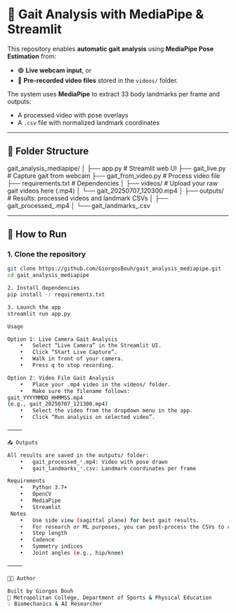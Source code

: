 # 🧠 Gait Analysis with MediaPipe & Streamlit

This repository enables **automatic gait analysis** using **MediaPipe Pose Estimation** from:
- 🟢 **Live webcam input**, or
- 📼 **Pre-recorded video files** stored in the `videos/` folder.

The system uses **MediaPipe** to extract 33 body landmarks per frame and outputs:
- A processed video with pose overlays
- A `.csv` file with normalized landmark coordinates

---

## 📁 Folder Structure
gait_analysis_mediapipe/
│
├── app.py                   # Streamlit web UI
├── gait_live.py             # Capture gait from webcam
├── gait_from_video.py       # Process video file
├── requirements.txt         # Dependencies
│
├── videos/                  # Upload your raw gait videos here (.mp4)
│   └── gait_20250707_120300.mp4
│
├── outputs/                 # Results: processed videos and landmark CSVs
│   ├── gait_processed_.mp4
│   └── gait_landmarks_.csv

---

## 🚀 How to Run

### 1. Clone the repository

```bash
git clone https://github.com/GiorgosBouh/gait_analysis_mediapipe.git
cd gait_analysis_mediapipe

2. Install dependencies
pip install -r requirements.txt

3. Launch the app
streamlit run app.py

Usage

Option 1: Live Camera Gait Analysis
	•	Select “Live Camera” in the Streamlit UI.
	•	Click “Start Live Capture”.
	•	Walk in front of your camera.
	•	Press q to stop recording.

Option 2: Video File Gait Analysis
	•	Place your .mp4 video in the videos/ folder.
	•	Make sure the filename follows:
gait_YYYYMMDD_HHMMSS.mp4
(e.g., gait_20250707_121300.mp4)
	•	Select the video from the dropdown menu in the app.
	•	Click “Run analysis on selected video”.

⸻

📤 Outputs

All results are saved in the outputs/ folder:
	•	gait_processed_*.mp4: Video with pose drawn
	•	gait_landmarks_*.csv: Landmark coordinates per frame

Requirements
	•	Python 3.7+
	•	OpenCV
	•	MediaPipe
	•	Streamlit
 Notes
	•	Use side view (sagittal plane) for best gait results.
	•	For research or ML purposes, you can post-process the CSVs to calculate:
	•	Step length
	•	Cadence
	•	Symmetry indices
	•	Joint angles (e.g., hip/knee)

⸻

👨‍💻 Author

Built by Giorgos Bouh
🏫 Metropolitan College, Department of Sports & Physical Education
💡 Biomechanics & AI Researcher

